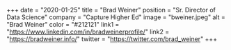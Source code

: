 +++ 
date = "2020-01-25" 
title = "Brad Weiner" 
position = "Sr. Director of Data Science" 
company = "Capture Higher Ed" 
image = "bweiner.jpeg" 
alt = "Brad Weiner" 
color = "#212121" 
link1 = "https://www.linkedin.com/in/bradweinerprofile/" 
link2 = "https://bradweiner.info/"
twitter = "https://twitter.com/brad_weiner"
+++